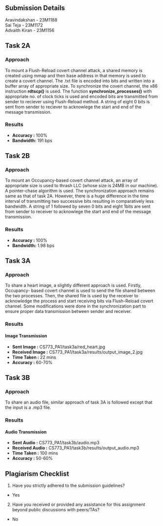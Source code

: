 ## Submission Details
Aravindakshan - 23M1188   
Sai Teja      - 23M1172  
Advaith Kiran - 23M1156  

## Task 2A
### Approach
To mount a Flush-Reload covert channel attack, a shared memory is created using mmap and then base address in that memory is used to create a covert channel.
The .txt file is encoded into bits and written into a buffer array of appropriate size.
To synchronize the covert channel, the x86 instruction **rdtscp()** is used.
The function **synchronize_processes()** with appropriate no. of clock ticks is used and encoded bits are transmitted from sender to reciever using Flush-Reload method.
A string of eight 0 bits is sent from sender to reciever to acknowlege the start and end of the message transmission. 

### Results
- **Accuracy :** 100%
- **Bandwidth:** 191 bps

## Task 2B
### Approach
To mount an Occupancy-based covert channel attack, an array of appropriate size is used to thrash LLC (whose size is 24MB in our machine). A pointer-chase algorithm is used.
The synchronization approach remains same as that of task 2A. However, there is a huge difference in the time interval of transmitting two successive bits resulting in comparatively less bandwidth.
A string of 1 followed by seven 0 bits and eight 1bits are sent from sender to receiver to acknowlege the start and end of the message transmission.

### Results
- **Accuracy :** 100% 
- **Bandwidth:** 1.98 bps

## Task 3A
### Approach
To share a heart image, a slightly different approach is used.
Firstly, Occupancy- based covert channel is used to send the file shared between the two processes.
Then, the shared file is used by the receiver to acknowledge the process and start receiving bits via Flush-Reload covert channel.
Some modifications were done in the synchronization part to ensure proper data transmission between sender and receiver.

### Results
#### Image Transmission
- **Sent Image :** CS773_PA1/task3a/red_heart.jpg
- **Received Image :** CS773_PA1/task3a/results/output_image_2.jpg
- **Time Taken :** 22 mins
- **Accuracy :** 60-70% 

## Task 3B
### Approach
To share an audio file, similar approach of task 3A is followed except that the input is a .mp3 file. 

### Results
#### Audio Transmission
- **Sent Audio :** CS773_PA1/task3b/audio.mp3
- **Received Audio :** CS773_PA1/task3b/results/output_audio.mp3
- **Time Taken :** 100 mins
- **Accuracy :** 50-60%

## Plagiarism Checklist
1. Have you strictly adhered to the submission guidelines?  
- Yes
2. Have you received or provided any assistance for this assignment beyond public discussions with peers/TAs?  
- No
